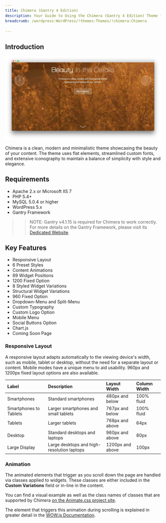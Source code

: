 ```yaml
---
title: Chimera (Gantry 4 Edition)
description: Your Guide to Using the Chimera (Gantry 4 Edition) Theme for WordPress
breadcrumb: /wordpress:WordPress/!themes:Themes/!chimera:Chimera

---
```


Introduction
-----

![Chimera](assets/chimera.jpeg)

Chimera is a clean, modern and minimalistic theme showcasing the beauty of your content. The theme uses flat elements, streamlined custom fonts, and extensive iconography to maintain a balance of simplicity with style and elegance.

Requirements
-----

* Apache 2.x or Microsoft IIS 7
* PHP 5.4+
* MySQL 5.0.4 or higher
* WordPress 5.x
* Gantry Framework

>> NOTE: Gantry v4.1.15 is required for Chimera to work correctly. For more details on the Gantry Framework, please visit its [Dedicated Website](http://www.gantry.org/).

Key Features
-----

* Responsive Layout
* 6 Preset Styles
* Content Animations
* 89 Widget Positions
* 1200 Fixed Option
* 8 Styled Widget Variations
* Structural Widget Variations
* 960 Fixed Option
* Dropdown-Menu and Split-Menu
* Custom Typography
* Custom Logo Option
* Mobile Menu
* Social Buttons Option
* Chart.js
* Coming Soon Page


### Responsive Layout

A responsive layout adapts automatically to the viewing device's width, such as mobile, tablet or desktop, without the need for a separate layout or content. Mobile modes have a unique menu to aid usability. 960px and 1200px fixed layout options are also available.

| Label                  | Description                                | Layout Width     | Column Width |
| :----------            | :----------                                | :----------      | :----------  |
| Smartphones            | Standard smartphones                       | 480px and below  | 100% fluid   |
| Smartphones to Tablets | Larger smartphones and small tablets       | 767px and below  | 100% fluid   |
| Tablets                | Larger tablets                             | 768px and above  | 64px         |
| Desktop                | Standard desktops and laptops              | 960px and above  | 80px         |
| Large Display          | Large desktops and high-resolution laptops | 1200px and above | 100px        |

### Animation

The animated elements that trigger as you scroll down the page are handled via classes applied to widgets. These classes are either included in the **Custom Variations** field or in-line in the content.

You can find a visual example as well as the class names of classes that are supported by Chimera [on the Animate.css project site](http://daneden.github.io/animate.css/).

The element that triggers this animation during scrolling is explained in greater detail in the [WOW.js Documentation](http://mynameismatthieu.com/WOW/docs.html).
